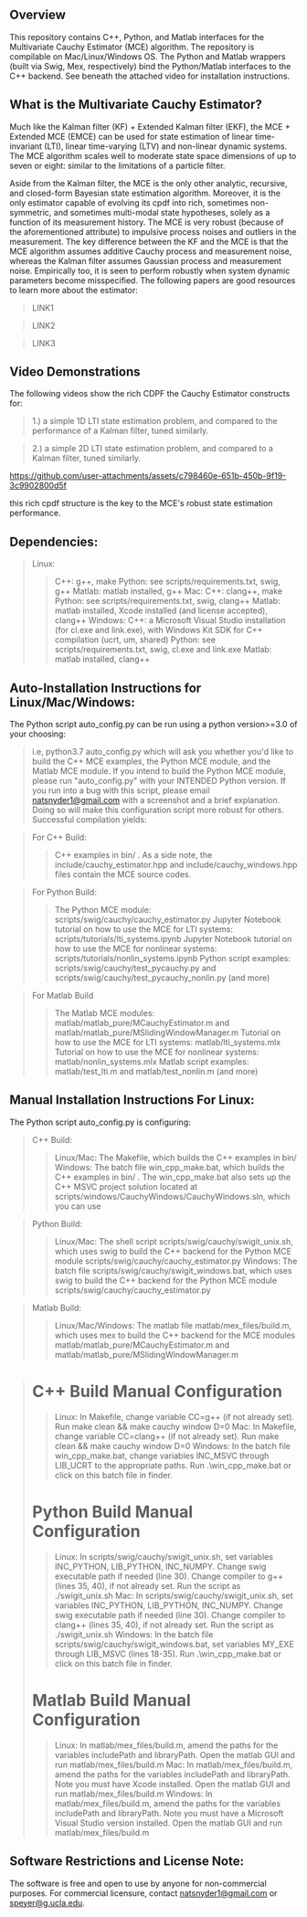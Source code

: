 ## Overview
This repository contains C++, Python, and Matlab interfaces for the Multivariate Cauchy Estimator (MCE) algorithm. The repository is compilable on Mac/Linux/Windows OS. The Python and Matlab wrappers (built via Swig, Mex, respectively) bind the Python/Matlab interfaces to the C++ backend. See beneath the attached video for installation instructions. 

## What is the Multivariate Cauchy Estimator?
Much like the Kalman filter (KF) + Extended Kalman filter (EKF), the MCE + Extended MCE (EMCE) can be used for state estimation of linear time-invariant (LTI), linear time-varying (LTV) and non-linear dynamic systems. The MCE algorithm scales well to moderate state space dimensions of up to seven or eight: similar to the limitations of a particle filter.

Aside from the Kalman filter, the MCE is the only other analytic, recursive, and closed-form Bayesian state estimation algorithm. Moreover, it is the only estimator capable of evolving its cpdf into rich, sometimes non-symmetric, and sometimes multi-modal state hypotheses, solely as a function of its measurement history. The MCE is very robust (because of the aforementioned attribute) to impulsive process noises and outliers in the measurement. The key difference between the KF and the MCE is that the MCE algorithm assumes additive Cauchy process and measurement noise, whereas the Kalman filter assumes Gaussian process and measurement noise. Empirically too, it is seen to perform robustly when system dynamic parameters become misspecified. The following papers are good resources to learn more about the estimator:
> LINK1

> LINK2

> LINK3

## Video Demonstrations
The following videos show the rich CDPF the Cauchy Estimator constructs for: 

> 1.) a simple 1D LTI state estimation problem, and compared to the performance of a Kalman filter, tuned similarly.

> 2.) a simple 2D LTI state estimation problem, and compared to a Kalman filter, tuned similarly.

https://github.com/user-attachments/assets/c798460e-651b-450b-9f19-3c9902800d5f

this rich cpdf structure is the key to the MCE's robust state estimation performance.

## Dependencies:
> Linux:
>> C++: g++, make
>> Python: see scripts/requirements.txt, swig, g++
>> Matlab: matlab installed, g++
> Mac:
>> C++: clang++, make
>> Python: see scripts/requirements.txt, swig, clang++
>> Matlab: matlab installed, Xcode installed (and license accepted), clang++
> Windows:
>> C++: a Microsoft Visual Studio installation (for cl.exe and link.exe), with Windows Kit SDK for C++ compilation (ucrt, um, shared)
>> Python: see scripts/requirements.txt, swig, cl.exe and link.exe
>> Matlab: matlab installed, clang++

## Auto-Installation Instructions for Linux/Mac/Windows:
The Python script auto_config.py can be run using a python version>=3.0 of your choosing:
> i.e, python3.7 auto_config.py
which will ask you whether you'd like to build the C++ MCE examples, the Python MCE module, and the Matlab MCE module. If you intend to build the Python MCE module, please run "auto_config.py" with your INTENDED Python version. If you run into a bug with this script, please email natsnyder1@gmail.com with a screenshot and a brief explanation. Doing so will make this configuration script more robust for others. Successful compilation yields:

> For C++ Build:
>>  C++ examples in bin/ . As a side note, the include/cauchy_estimator.hpp and include/cauchy_windows.hpp files contain the MCE source codes.

> For Python Build:
>> The Python MCE module: scripts/swig/cauchy/cauchy_estimator.py
>> Jupyter Notebook tutorial on how to use the MCE for LTI systems: scripts/tutorials/lti_systems.ipynb
>> Jupyter Notebook tutorial on how to use the MCE for nonlinear systems: scripts/tutorials/nonlin_systems.ipynb
>> Python script examples: scripts/swig/cauchy/test_pycauchy.py and scripts/swig/cauchy/test_pycauchy_nonlin.py (and more)

> For Matlab Build
>> The Matlab MCE modules: matlab/matlab_pure/MCauchyEstimator.m and matlab/matlab_pure/MSlidingWindowManager.m
>> Tutorial on how to use the MCE for LTI systems: matlab/lti_systems.mlx
>> Tutorial on how to use the MCE for nonlinear systems: matlab/nonlin_systems.mlx
>> Matlab script examples: matlab/test_lti.m and matlab/test_nonlin.m (and more)

## Manual Installation Instructions For Linux:
The Python script auto_config.py is configuring:
> C++ Build:
>> Linux/Mac: The Makefile, which builds the C++ examples in bin/
>> Windows: The batch file win_cpp_make.bat, which builds the C++ examples in bin/ . The win_cpp_make.bat also sets up the C++ MSVC project solution located at scripts/windows/CauchyWindows/CauchyWindows.sln, which you can use

> Python Build:
>> Linux/Mac: The shell script scripts/swig/cauchy/swigit_unix.sh, which uses swig to build the C++ backend for the Python MCE module scripts/swig/cauchy/cauchy_estimator.py
>> Windows: The batch file scripts/swig/cauchy/swigit_windows.bat, which uses swig to build the C++ backend for the Python MCE module scripts/swig/cauchy/cauchy_estimator.py

> Matlab Build:
>> Linux/Mac/Windows: The matlab file matlab/mex_files/build.m, which uses mex to build the C++ backend for the MCE modules matlab/matlab_pure/MCauchyEstimator.m and matlab/matlab_pure/MSlidingWindowManager.m

> # C++ Build Manual Configuration
>> Linux: In Makefile, change variable CC=g++ (if not already set). Run make clean && make cauchy window D=0
>> Mac: In Makefile, change variable CC=clang++ (if not already set). Run make clean && make cauchy window D=0
>> Windows: In the batch file win_cpp_make.bat, change variables INC_MSVC through LIB_UCRT to the appropriate paths. Run .\win_cpp_make.bat or click on this batch file in finder.
> # Python Build Manual Configuration
>> Linux: In scripts/swig/cauchy/swigit_unix.sh, set variables INC_PYTHON, LIB_PYTHON, INC_NUMPY. Change swig executable path if needed (line 30). Change compiler to g++ (lines 35, 40), if not already set. Run the script as ./swigit_unix.sh
>> Mac: In scripts/swig/cauchy/swigit_unix.sh, set variables INC_PYTHON, LIB_PYTHON, INC_NUMPY. Change swig executable path if needed (line 30). Change compiler to clang++ (lines 35, 40), if not already set. Run the script as ./swigit_unix.sh
>> Windows: In the batch file scripts/swig/cauchy/swigit_windows.bat, set variables MY_EXE through LIB_MSVC (lines 18-35). Run .\win_cpp_make.bat or click on this batch file in finder.
> # Matlab Build Manual Configuration
>> Linux: In matlab/mex_files/build.m, amend the paths for the variables includePath and libraryPath. Open the matlab GUI and run matlab/mex_files/build.m
>> Mac: In matlab/mex_files/build.m, amend the paths for the variables includePath and libraryPath. Note you must have Xcode installed. Open the matlab GUI and run matlab/mex_files/build.m
>> Windows: In matlab/mex_files/build.m, amend the paths for the variables includePath and libraryPath. Note you must have a Microsoft Visual Studio version installed. Open the matlab GUI and run matlab/mex_files/build.m

## Software Restrictions and License Note:
The software is free and open to use by anyone for non-commercial purposes. For commercial licensure, contact natsnyder1@gmail.com or speyer@g.ucla.edu.
